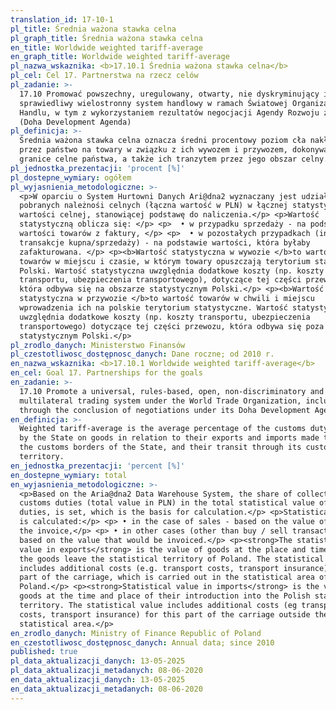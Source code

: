 ```yaml
---
translation_id: 17-10-1
pl_title: Średnia ważona stawka celna
pl_graph_title: Średnia ważona stawka celna
en_title: Worldwide weighted tariff-average
en_graph_title: Worldwide weighted tariff-average
pl_nazwa_wskaznika: <b>17.10.1 Średnia ważona stawka celna</b>
pl_cel: Cel 17. Partnerstwa na rzecz celów
pl_zadanie: >-
  17.10 Promować powszechny, uregulowany, otwarty, nie dyskryminujący i
  sprawiedliwy wielostronny system handlowy w ramach Światowej Organizacji
  Handlu, w tym z wykorzystaniem rezultatów negocjacji Agendy Rozwoju z Doha
  (Doha Development Agenda)
pl_definicja: >-
  Średnia ważona stawka celna oznacza średni procentowy poziom cła nakładanego
  przez państwo na towary w związku z ich wywozem i przywozem, dokonywanym przez
  granice celne państwa, a także ich tranzytem przez jego obszar celny.
pl_jednostka_prezentacji: 'procent [%]'
pl_dostepne_wymiary: ogółem
pl_wyjasnienia_metodologiczne: >-
  <p>W oparciu o System Hurtowni Danych Ari@dna2 wyznaczany jest udział
  pobranych należnośi celnych (łączna wartość w PLN) w łącznej statystycznej
  wartości celnej, stanowiącej podstawę do naliczenia.</p> <p>Wartość
  statystyczną oblicza się: </p> <p>  • w przypadku sprzedaży - na podstawie
  wartości towarów z faktury, </p> <p>  • w pozostałych przypadkach (innych niż
  transakcje kupna/sprzedaży) - na podstawie wartości, która byłaby
  zafakturowana. </p> <p><b>Wartość statystyczna w wywozie </b>to wartość
  towarów w miejscu i czasie, w którym towary opuszczają terytorium statystyczne
  Polski. Wartość statystyczna uwzględnia dodatkowe koszty (np. koszty
  transportu, ubezpieczenia transportowego), dotyczące tej części przewozu,
  która odbywa się na obszarze statystycznym Polski.</p> <p><b>Wartość
  statystyczna w przywozie </b>to wartość towarów w chwili i miejscu
  wprowadzenia ich na polskie terytorium statystyczne. Wartość statystyczna
  uwzględnia dodatkowe koszty (np. koszty transportu, ubezpieczenia
  transportowego) dotyczące tej części przewozu, która odbywa się poza obszarem
  statystycznym Polski.</p>
pl_zrodlo_danych: Ministerstwo Finansów
pl_czestotliwosc_dostępnosc_danych: Dane roczne; od 2010 r.
en_nazwa_wskaznika: <b>17.10.1 Worldwide weighted tariff-average</b>
en_cel: Goal 17. Partnerships for the goals
en_zadanie: >-
  17.10 Promote a universal, rules-based, open, non-discriminatory and equitable
  multilateral trading system under the World Trade Organization, including
  through the conclusion of negotiations under its Doha Development Agenda
en_definicja: >-
  Weighted tariff-average is the average percentage of the customs duty imposed
  by the State on goods in relation to their exports and imports made through
  the customs borders of the State, and their transit through its customs
  territory.
en_jednostka_prezentacji: 'percent [%]'
en_dostepne_wymiary: total
en_wyjasnienia_metodologiczne: >-
  <p>Based on the Aria@dna2 Data Warehouse System, the share of collected
  customs duties (total value in PLN) in the total statistical value of customs
  duties, is set, which is the basis for calculation.</p> <p>Statistical value
  is calculated:</p> <p> • in the case of sales - based on the value of goods on
  the invoice,</p> <p> • in other cases (other than buy / sell transactions),
  based on the value that would be invoiced.</p> <p><strong>The statistical
  value in exports</strong> is the value of goods at the place and time at which
  the goods leave the statistical territory of Poland. The statistical value
  includes additional costs (e.g. transport costs, transport insurance) for that
  part of the carriage, which is carried out in the statistical area of
  Poland.</p> <p><strong>Statistical value in imports</strong> is the value of
  goods at the time and place of their introduction into the Polish statistical
  territory. The statistical value includes additional costs (eg transport
  costs, transport insurance) for this part of the carriage outside the Polish
  statistical area.</p>
en_zrodlo_danych: Ministry of Finance Republic of Poland
en_czestotliwosc_dostępnosc_danych: Annual data; since 2010
published: true
pl_data_aktualizacji_danych: 13-05-2025
pl_data_aktualizacji_metadanych: 08-06-2020
en_data_aktualizacji_danych: 13-05-2025
en_data_aktualizacji_metadanych: 08-06-2020
---
```

